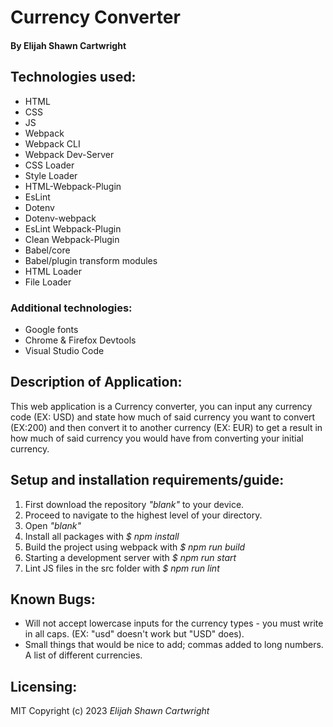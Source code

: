 # Currency Converter

#### By Elijah Shawn Cartwright
## Technologies used:
* HTML
* CSS
* JS
* Webpack
* Webpack CLI
* Webpack Dev-Server
* CSS Loader
* Style Loader
* HTML-Webpack-Plugin
* EsLint
* Dotenv
* Dotenv-webpack
* EsLint Webpack-Plugin
* Clean Webpack-Plugin
* Babel/core
* Babel/plugin transform modules
* HTML Loader
* File Loader
### Additional technologies:
* Google fonts
* Chrome & Firefox Devtools
* Visual Studio Code

## Description of Application:
This web application is a Currency converter, you can input any currency code (EX: USD) and state how much of said currency you want to convert (EX:200) and then convert it to another currency (EX: EUR) to get a result in how much of said currency you would have from converting your initial currency.

## Setup and installation requirements/guide:
1. First download the repository _"blank"_ to your device.
2. Proceed to navigate to the highest level of your directory.
3. Open _"blank"_
4. Install all packages with _$ npm install_
5. Build the project using webpack with _$ npm run build_
6. Starting a development server with _$ npm run start_
7. Lint JS files in the src folder with _$ npm run lint_

## Known Bugs:
* Will not accept lowercase inputs for the currency types - you must write in all caps. (EX: "usd" doesn't work but "USD" does).
* Small things that would be nice to add; commas added to long numbers. A list of different currencies.

## Licensing:
MIT
Copyright (c) 2023 _Elijah Shawn Cartwright_



